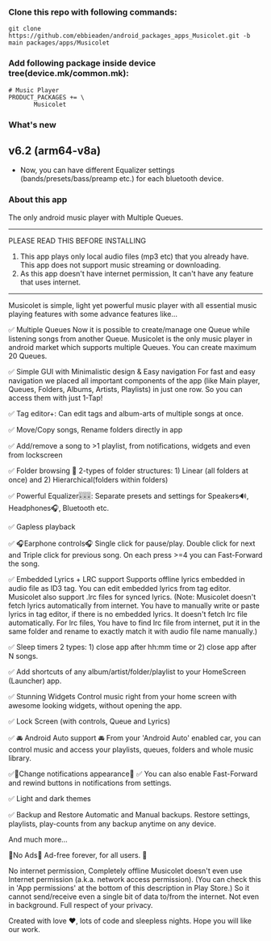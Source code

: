 ### Clone this repo with following commands:

```
git clone https://github.com/ebbieaden/android_packages_apps_Musicolet.git -b main packages/apps/Musicolet
```

### Add following package inside device tree(device.mk/common.mk):

```
# Music Player
PRODUCT_PACKAGES += \
       Musicolet
```

### What's new

v6.2 (arm64-v8a)
------

+ Now, you can have different Equalizer settings (bands/presets/bass/preamp etc.) for each bluetooth device.

### About this app

The only android music player with Multiple Queues.

------------------------------------
PLEASE READ THIS BEFORE INSTALLING
1. This app plays only local audio files (mp3 etc) that you already have. This app does not support music streaming or downloading.
2. As this app doesn't have internet permission, It can't have any feature that uses internet.
------------------------------------


Musicolet is simple, light yet powerful music player with all essential music playing features with some advance features like...

✅ Multiple Queues
Now it is possible to create/manage one Queue while listening songs from another Queue. Musicolet is the only music player in android market which supports multiple Queues. You can create maximum 20 Queues.


✅ Simple GUI with Minimalistic design & Easy navigation
For fast and easy navigation we placed all important components of the app (like Main player, Queues, Folders, Albums, Artists, Playlists) in just one row. So you can access them with just 1-Tap!


✅ Tag editor+: Can edit tags and album-arts of multiple songs at once.


✅ Move/Copy songs, Rename folders directly in app


✅ Add/remove a song to >1 playlist, from notifications, widgets and even from lockscreen


✅ Folder browsing 📁
2-types of folder structures: 1) Linear (all folders at once) and 2) Hierarchical(folders within folders)


✅ Powerful Equalizer🎚🎚🎚: Separate presets and settings for Speakers🔊, Headphones🎧, Bluetooth etc.


✅ Gapless playback


✅ 🎧Earphone controls🎧
Single click for pause/play. Double click for next and Triple click for previous song. On each press >=4 you can Fast-Forward the song.


✅ Embedded Lyrics + LRC support
Supports offline lyrics embedded in audio file as ID3 tag. You can edit embedded lyrics from tag editor. Musicolet also support .lrc files for synced lyrics.
(Note: Musicolet doesn't fetch lyrics automatically from internet. You have to manually write or paste lyrics in tag editor, if there is no embedded lyrics. It doesn't fetch lrc file automatically. For lrc files, You have to find lrc file from internet, put it in the same folder and rename to exactly match it with audio file name manually.)


✅ Sleep timers
2 types: 1) close app after hh:mm time or 2) close app after N songs.


✅ Add shortcuts of any album/artist/folder/playlist to your HomeScreen (Launcher) app.


✅ Stunning Widgets
Control music right from your home screen with awesome looking widgets, without opening the app.


✅ Lock Screen (with controls, Queue and Lyrics)


✅ 🚘 Android Auto support 🚘
From your 'Android Auto' enabled car, you can control music and access your playlists, queues, folders and whole music library.


✅🎉Change notifications appearance🎉
✅ You can also enable Fast-Forward and rewind buttons in notifications from settings.


✅ Light and dark themes


✅ Backup and Restore
Automatic and Manual backups. Restore settings, playlists, play-counts from any backup anytime on any device.


And much more...


🚫No Ads🚫
Ad-free forever, for all users. 🤩


No internet permission, Completely offline
Musicolet doesn't even use Internet permission (a.k.a. network access permission). (You can check this in 'App permissions' at the bottom of this description in Play Store.) So it cannot send/receive even a single bit of data to/from the internet. Not even in background. Full respect of your privacy.



Created with love ❤, lots of code and sleepless nights. Hope you will like our work.

